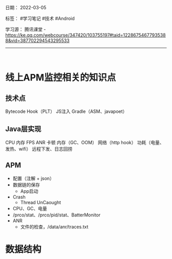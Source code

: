 日期： 2022-03-05

标签： #学习笔记 #技术  #Android 

学习源： 
腾讯课堂 - https://ke.qq.com/webcourse/347420/103755197#taid=12286754677935388&vid=387702294543295533

---
<br>

# 线上APM监控相关的知识点

## 技术点
Bytecode
Hook（PLT）
JS注入
Gradle（ASM、javapoet）

## Java层实现
CPU
内存
FPS
ANR
卡顿
内存（GC、OOM）
网络（http hook）
功耗（电量、发热、wifi）
远程下发、日志回捞

## APM
- 配置（注解 + json）
- 数据链的保存
	- App启动
- Crash
	- Thread UnCaought
- CPU、GC、电量
- /prco/stat、/prco/pid/stat、BatterMonitor
- ANR
	- 文件的检查，/data/anr/traces.txt

# 数据结构
